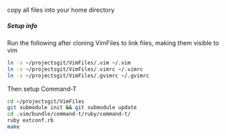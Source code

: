 copy all files into your home directory

##### Setup info
Run the following after cloning VimFiles to link files, making them visible to vim 

```bash
ln -s ~/projectsgit/VimFiles/.vim ~/.vim
ln -s ~/projectsgit/VimFiles/.vimrc ~/.vimrc
ln -s ~/projectsgit/VimFiles/.gvimrc ~/.gvimrc
```

Then setup Command-T
```bash
cd ~/projectsgit/VimFiles
git submodule init && git submodule update
cd .vim/bundle/command-t/ruby/command-t/
ruby extconf.rb
make
```

